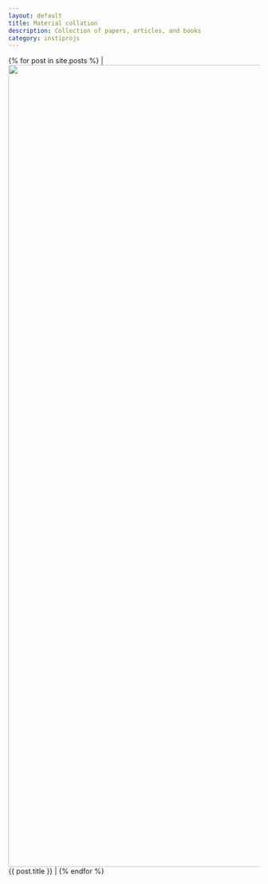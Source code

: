 ```yaml
---
layout: default
title: Material collation
description: Collection of papers, articles, and books
category: instiprojs
---
```



{% for post in site.posts %}
|<img width=1604 src="{{site.url}}/img/eclipse2.jpg"> {{ post.title }} |
{% endfor %}
